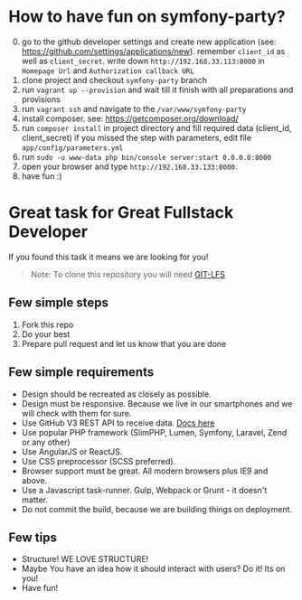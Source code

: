 # How to have fun on symfony-party?
0. go to the github developer settings and create new application (see: https://github.com/settings/applications/new).
 remember `client_id` as well as `client_secret`. 
 write down `http://192.168.33.113:8000` in `Homepage Url` and `Authorization callback URL`
1. clone project and checkout `symfony-party` branch 
2. run `vagrant up --provision` and wait till it finish with all preparations and provisions
3. run `vagrant ssh` and navigate to the `/var/www/symfony-party`
4. install composer. see: https://getcomposer.org/download/
5. run `composer install` in project directory and fill required data (client_id, client_secret)
 if you missed the step with parameters, edit file `app/config/parameters.yml`
6. run `sudo -u www-data php bin/console server:start 0.0.0.0:8000`
7. open your browser and type `http://192.168.33.133:8000`.
8. have fun :)


# Great task for Great Fullstack Developer

If you found this task it means we are looking for you!

> Note: To clone this repository you will need [GIT-LFS](https://git-lfs.github.com/)

## Few simple steps

1. Fork this repo
2. Do your best
3. Prepare pull request and let us know that you are done

## Few simple requirements

- Design should be recreated as closely as possible.
- Design must be responsive. Because we live in our smartphones and we will check with them for sure.
- Use GitHub V3 REST API to receive data. [Docs here](https://developer.github.com/v3/)
- Use popular PHP framework (SlimPHP, Lumen, Symfony, Laravel, Zend or any other)
- Use AngularJS or ReactJS.
- Use CSS preprocessor (SCSS preferred).
- Browser support must be great. All modern browsers plus IE9 and above.
- Use a Javascript task-runner. Gulp, Webpack or Grunt - it doesn't matter.
- Do not commit the build, because we are building things on deployment.

## Few tips

- Structure! WE LOVE STRUCTURE!
- Maybe You have an idea how it should interact with users? Do it! Its on you!
- Have fun!

